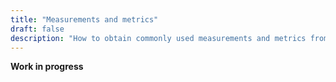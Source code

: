 ```yaml
---
title: "Measurements and metrics"
draft: false
description: "How to obtain commonly used measurements and metrics from linguistic data"
---
```


<div class="alert alert-warning">
  <strong>Work in progress</strong>
</div>
